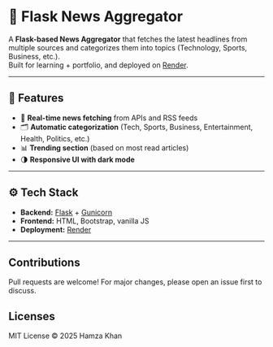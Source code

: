# 📰 Flask News Aggregator

A **Flask-based News Aggregator** that fetches the latest headlines from multiple sources and categorizes them into topics (Technology, Sports, Business, etc.).  
Built for learning + portfolio, and deployed on [Render](https://render.com).

---

## 🚀 Features

- 🔄 **Real-time news fetching** from APIs and RSS feeds  
- 🗂️ **Automatic categorization** (Tech, Sports, Business, Entertainment, Health, Politics, etc.)    
- 📊 **Trending section** (based on most read articles)  
- 🌗 **Responsive UI with dark mode**  

---

## ⚙️ Tech Stack

- **Backend:** [Flask](https://flask.palletsprojects.com/) + [Gunicorn](https://gunicorn.org/)
- **Frontend:** HTML, Bootstrap, vanilla JS  
- **Deployment:** [Render](https://render.com)  

---

## Contributions

Pull requests are welcome! For major changes, please open an issue first to discuss.

## Licenses
MIT License © 2025 Hamza Khan